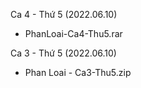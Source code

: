 
Ca 4 - Thứ 5 (2022.06.10) 

- PhanLoai-Ca4-Thu5.rar

Ca 3 - Thứ 5 (2022.06.10) 

-  Phan Loai - Ca3-Thu5.zip


